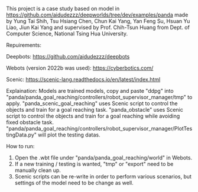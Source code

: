 This project is a case study based on model in https://github.com/aidudezzz/deepworlds/tree/dev/examples/panda made by Yung Tai Shih, Tsu Hsiang Chen, Chun Kai Yang, Yan Feng Su, Hsuan Yu Liao, Jiun Kai Yang and supervised by Prof. Chih-Tsun Huang from Dept. of Computer Science, National Tsing Hua University.

Repuirements:

Deepbots: 
https://github.com/aidudezzz/deepbots

Webots (version 2022b was used):
https://cyberbotics.com/ 

Scenic:
https://scenic-lang.readthedocs.io/en/latest/index.html

Explaination:
Models are trained models, copy and paste "ddpg" into "panda/panda_goal_reaching/controllers/robot_supervisor_manager/tmp" to apply. "panda_scenic_goal_reaching" uses Scenic script to control the objects and train for a goal reaching task.
"panda_obstacle" uses Scenic script to control the objects and train for a goal reaching while avoiding fixed obstacle task.
"panda/panda_goal_reaching/controllers/robot_supervisor_manager/PlotTestingData.py" will plot the testing datas.

How to run:

1. Open the .wbt file under "panda/panda_goal_reaching/world" in Webots.
1. If a new training / testing is wanted, "tmp" or "export" need to be manually clean up.
1. Scenic scripts can be re-write in order to perform various scenarios, but settings of the model need to be change as well.